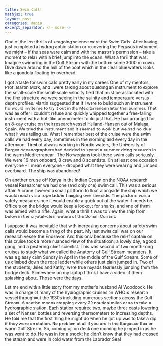```yaml
---
title: Swim Call!  
mathjax: true
layout: post
categories: media
excerpt_separator: <!--more-->
---
```


One of the lost thrills of seagoing science were the Swim Calls. After having just completed a hydrographic station or recovering the Pegasus instrument we might – if the seas were calm and with the master’s permission – take a moment to relax with a brief jump into the ocean. What a thrill that was. Imagine swimming in the Gulf Stream with the bottom some 3000 m down. Dive down around the hull of the boat which in the clear blue waters looks like a gondola floating by overhead. 
<!--more-->

I got a taste for swim calls pretty early in my career. One of my mentors, Prof. Martin Mork, and I were talking about building an instrument to explore the small-scale the small-scale velocity field that must be associated with the fine structure we were seeing in the salinity and temperature versus depth profiles. Martin suggested that if I were to build such an instrument he would invite me to try it out in the Mediterranean later that summer. That was an offer I couldn’t refuse and quickly whipped together a free-falling instrument with a hot-film anemometer to do just that. He had arranged for an 8-day cruise on their research vessel Helland-Hansen out of Malaga, Spain. We tried the instrument and it seemed to work but we had no clue what it was telling us. What I remember best of the cruise were the swim calls we had every day, sometimes in the morning and every day in the afternoon. Tired of always working in Nordic waters, the University of Bergen oceanographers had decided to spend a summer doing research in the warm Mediterranean. The Norwegians took these swim calls seriously. We were 16 men onboard, 8 crew and 8 scientists. On at least one occasion everyone – I mean everyone - dropped what they were wearing and jumped overboard. The ship was abandoned! 

On another cruise off Kenya in the Indian Ocean on the NOAA research vessel Researcher we had one (and only one) swim call. This was a serious affair. A crane lowered a small platform to float alongside the ship which we would reach via a rope ladder hanging over the side. The platform was a safety measure since it would enable a quick out of the water if needs be. Officers on the bridge would keep a lookout for sharks, and one of them was armed with a rifle. Again, what a thrill it was to view the ship from below in the crystal-clear waters of the Somali Current. 

I suppose it was inevitable that with increasing concerns about safety swim calls would become a thing of the past. My last swim call was on our research vessel the Endeavor. And this only because the relief captain on this cruise took a more nuanced view of the situatioon; a lovely day, a good gang, and a pestering chief scientist. This was second of two month-long cruises to study what we called the Anatomy of Gulf Stream meanders. It was a glassy calm Sunday in April in the middle of the Gulf Stream. Some of us climbed down the rope ladder while others just plain jumped in. Two of the students, Jules and Kathy, were true nayads fearlessly jumping from the bridge deck. Somewhere on my laptop I think I have a video of them splashing about. Those were the days. 

Let me end with a little story from my mother’s husband Al Woodcock. He was in charge of many of the hydrographic cruises on WHOI’s research vessel throughout the 1930s including numerous sections across the Gulf Stream. A section means stopping every 30 nautical miles or so to take a hydrographic station. Each station required two, maybe three casts lowering a set of Nansen bottles and reversing thermometers to increasing depths. He told me that the first thing he might do when he got up was to take a dip if they were on station. No problem at all if you are in the Sargasso Sea or warm Gulf Stream. So, coming up on deck one morning he jumped in as he was wont to do. He was in for a shock; he didn’t know that they had crossed the stream and were in cold water from the Labrador Sea! 
